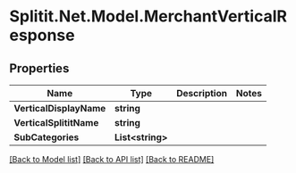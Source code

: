 # Splitit.Net.Model.MerchantVerticalResponse

## Properties

Name | Type | Description | Notes
------------ | ------------- | ------------- | -------------
**VerticalDisplayName** | **string** |  | 
**VerticalSplititName** | **string** |  | 
**SubCategories** | **List&lt;string&gt;** |  | 

[[Back to Model list]](../README.md#documentation-for-models) [[Back to API list]](../README.md#documentation-for-api-endpoints) [[Back to README]](../README.md)

